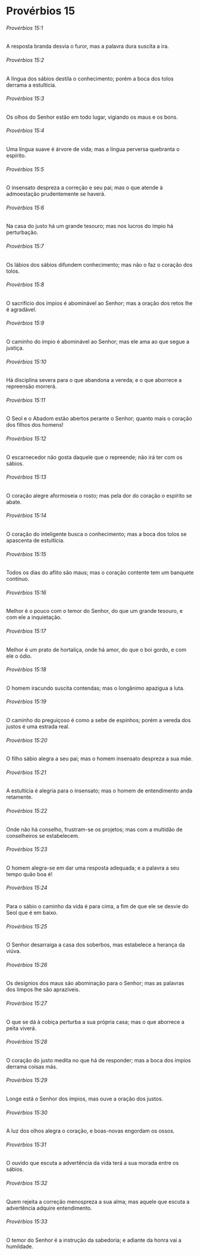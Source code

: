 # Provérbios 15

###### Provérbios 15:1

A resposta branda desvia o furor, mas a palavra dura suscita a ira.

###### Provérbios 15:2

A língua dos sábios destila o conhecimento; porém a boca dos tolos derrama a estultícia.

###### Provérbios 15:3

Os olhos do Senhor estão em todo lugar, vigiando os maus e os bons.

###### Provérbios 15:4

Uma língua suave é árvore de vida; mas a língua perversa quebranta o espírito.

###### Provérbios 15:5

O insensato despreza a correção e seu pai; mas o que atende à admoestação prudentemente se haverá.

###### Provérbios 15:6

Na casa do justo há um grande tesouro; mas nos lucros do ímpio há perturbação.

###### Provérbios 15:7

Os lábios dos sábios difundem conhecimento; mas não o faz o coração dos tolos.

###### Provérbios 15:8

O sacrifício dos ímpios é abominável ao Senhor; mas a oração dos retos lhe é agradável.

###### Provérbios 15:9

O caminho do ímpio é abominável ao Senhor; mas ele ama ao que segue a justiça.

###### Provérbios 15:10

Há disciplina severa para o que abandona a vereda; e o que aborrece a repreensão morrerá.

###### Provérbios 15:11

O Seol e o Abadom estão abertos perante o Senhor; quanto mais o coração dos filhos dos homens!

###### Provérbios 15:12

O escarnecedor não gosta daquele que o repreende; não irá ter com os sábios.

###### Provérbios 15:13

O coração alegre aformoseia o rosto; mas pela dor do coração o espírito se abate.

###### Provérbios 15:14

O coração do inteligente busca o conhecimento; mas a boca dos tolos se apascenta de estultícia.

###### Provérbios 15:15

Todos os dias do aflito são maus; mas o coração contente tem um banquete contínuo.

###### Provérbios 15:16

Melhor é o pouco com o temor do Senhor, do que um grande tesouro, e com ele a inquietação.

###### Provérbios 15:17

Melhor é um prato de hortaliça, onde há amor, do que o boi gordo, e com ele o ódio.

###### Provérbios 15:18

O homem iracundo suscita contendas; mas o longânimo apazigua a luta.

###### Provérbios 15:19

O caminho do preguiçoso é como a sebe de espinhos; porém a vereda dos justos é uma estrada real.

###### Provérbios 15:20

O filho sábio alegra a seu pai; mas o homem insensato despreza a sua mãe.

###### Provérbios 15:21

A estultícia é alegria para o insensato; mas o homem de entendimento anda retamente.

###### Provérbios 15:22

Onde não há conselho, frustram-se os projetos; mas com a multidão de conselheiros se estabelecem.

###### Provérbios 15:23

O homem alegra-se em dar uma resposta adequada; e a palavra a seu tempo quão boa é!

###### Provérbios 15:24

Para o sábio o caminho da vida é para cima, a fim de que ele se desvie do Seol que é em baixo.

###### Provérbios 15:25

O Senhor desarraiga a casa dos soberbos, mas estabelece a herança da viúva.

###### Provérbios 15:26

Os desígnios dos maus são abominação para o Senhor; mas as palavras dos limpos lhe são aprazíveis.

###### Provérbios 15:27

O que se dá à cobiça perturba a sua própria casa; mas o que aborrece a peita viverá.

###### Provérbios 15:28

O coração do justo medita no que há de responder; mas a boca dos ímpios derrama coisas más.

###### Provérbios 15:29

Longe está o Senhor dos ímpios, mas ouve a oração dos justos.

###### Provérbios 15:30

A luz dos olhos alegra o coração, e boas-novas engordam os ossos.

###### Provérbios 15:31

O ouvido que escuta a advertência da vida terá a sua morada entre os sábios.

###### Provérbios 15:32

Quem rejeita a correção menospreza a sua alma; mas aquele que escuta a advertência adquire entendimento.

###### Provérbios 15:33

O temor do Senhor é a instrução da sabedoria; e adiante da honra vai a humildade.

